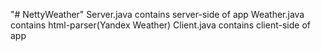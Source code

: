 "# NettyWeather" 
Server.java contains server-side of app
Weather.java contains html-parser(Yandex Weather)
Client.java contains client-side of app
